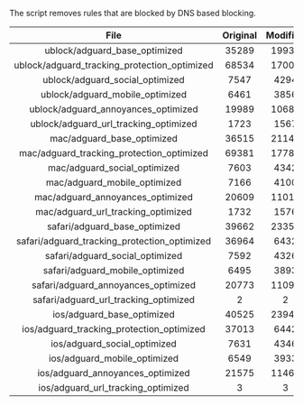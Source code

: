 The script removes rules that are blocked by DNS based blocking.


| File | Original | Modified |
|:----:|:-----:|:-----:|
| ublock/adguard_base_optimized | 35289 | 19937 |
| ublock/adguard_tracking_protection_optimized | 68534 | 17007 |
| ublock/adguard_social_optimized | 7547 | 4294 |
| ublock/adguard_mobile_optimized | 6461 | 3856 |
| ublock/adguard_annoyances_optimized | 19989 | 10683 |
| ublock/adguard_url_tracking_optimized | 1723 | 1567 |
| mac/adguard_base_optimized | 36515 | 21140 |
| mac/adguard_tracking_protection_optimized | 69381 | 17782 |
| mac/adguard_social_optimized | 7603 | 4342 |
| mac/adguard_mobile_optimized | 7166 | 4100 |
| mac/adguard_annoyances_optimized | 20609 | 11013 |
| mac/adguard_url_tracking_optimized | 1732 | 1576 |
| safari/adguard_base_optimized | 39662 | 23351 |
| safari/adguard_tracking_protection_optimized | 36964 | 6432 |
| safari/adguard_social_optimized | 7592 | 4326 |
| safari/adguard_mobile_optimized | 6495 | 3893 |
| safari/adguard_annoyances_optimized | 20773 | 11093 |
| safari/adguard_url_tracking_optimized | 2 | 2 |
| ios/adguard_base_optimized | 40525 | 23948 |
| ios/adguard_tracking_protection_optimized | 37013 | 6442 |
| ios/adguard_social_optimized | 7631 | 4346 |
| ios/adguard_mobile_optimized | 6549 | 3933 |
| ios/adguard_annoyances_optimized | 21575 | 11466 |
| ios/adguard_url_tracking_optimized | 3 | 3 |
